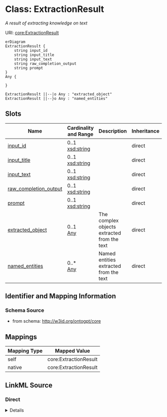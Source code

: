 # Class: ExtractionResult
_A result of extracting knowledge on text_




URI: [core:ExtractionResult](http://w3id.org/ontogpt/core/ExtractionResult)


```mermaid
erDiagram
ExtractionResult {
    string input_id  
    string input_title  
    string input_text  
    string raw_completion_output  
    string prompt  
}
Any {

}

ExtractionResult ||--|o Any : "extracted_object"
ExtractionResult ||--}o Any : "named_entities"

```



<!-- no inheritance hierarchy -->


## Slots

| Name | Cardinality and Range | Description | Inheritance |
| ---  | --- | --- | --- |
| [input_id](input_id.md) | 0..1 <br/> [xsd:string](xsd:string) |  | direct |
| [input_title](input_title.md) | 0..1 <br/> [xsd:string](xsd:string) |  | direct |
| [input_text](input_text.md) | 0..1 <br/> [xsd:string](xsd:string) |  | direct |
| [raw_completion_output](raw_completion_output.md) | 0..1 <br/> [xsd:string](xsd:string) |  | direct |
| [prompt](prompt.md) | 0..1 <br/> [xsd:string](xsd:string) |  | direct |
| [extracted_object](extracted_object.md) | 0..1 <br/> [Any](Any.md) | The complex objects extracted from the text | direct |
| [named_entities](named_entities.md) | 0..* <br/> [Any](Any.md) | Named entities extracted from the text | direct |









## Identifier and Mapping Information







### Schema Source


* from schema: http://w3id.org/ontogpt/core





## Mappings

| Mapping Type | Mapped Value |
| ---  | ---  |
| self | core:ExtractionResult |
| native | core:ExtractionResult |





## LinkML Source

<!-- TODO: investigate https://stackoverflow.com/questions/37606292/how-to-create-tabbed-code-blocks-in-mkdocs-or-sphinx -->

### Direct

<details>
```yaml
name: ExtractionResult
description: A result of extracting knowledge on text
from_schema: http://w3id.org/ontogpt/core
rank: 1000
attributes:
  input_id:
    name: input_id
    from_schema: http://w3id.org/ontogpt/core
    rank: 1000
  input_title:
    name: input_title
    from_schema: http://w3id.org/ontogpt/core
    rank: 1000
  input_text:
    name: input_text
    from_schema: http://w3id.org/ontogpt/core
    rank: 1000
  raw_completion_output:
    name: raw_completion_output
    from_schema: http://w3id.org/ontogpt/core
    rank: 1000
  prompt:
    name: prompt
    from_schema: http://w3id.org/ontogpt/core
    rank: 1000
  extracted_object:
    name: extracted_object
    description: The complex objects extracted from the text
    from_schema: http://w3id.org/ontogpt/core
    rank: 1000
    range: Any
    inlined: true
  named_entities:
    name: named_entities
    description: Named entities extracted from the text
    from_schema: http://w3id.org/ontogpt/core
    rank: 1000
    multivalued: true
    range: Any
    inlined: true
    inlined_as_list: true

```
</details>

### Induced

<details>
```yaml
name: ExtractionResult
description: A result of extracting knowledge on text
from_schema: http://w3id.org/ontogpt/core
rank: 1000
attributes:
  input_id:
    name: input_id
    from_schema: http://w3id.org/ontogpt/core
    rank: 1000
    alias: input_id
    owner: ExtractionResult
    domain_of:
    - ExtractionResult
    range: string
  input_title:
    name: input_title
    from_schema: http://w3id.org/ontogpt/core
    rank: 1000
    alias: input_title
    owner: ExtractionResult
    domain_of:
    - ExtractionResult
    range: string
  input_text:
    name: input_text
    from_schema: http://w3id.org/ontogpt/core
    rank: 1000
    alias: input_text
    owner: ExtractionResult
    domain_of:
    - ExtractionResult
    range: string
  raw_completion_output:
    name: raw_completion_output
    from_schema: http://w3id.org/ontogpt/core
    rank: 1000
    alias: raw_completion_output
    owner: ExtractionResult
    domain_of:
    - ExtractionResult
    range: string
  prompt:
    name: prompt
    from_schema: http://w3id.org/ontogpt/core
    rank: 1000
    alias: prompt
    owner: ExtractionResult
    domain_of:
    - ExtractionResult
    range: string
  extracted_object:
    name: extracted_object
    description: The complex objects extracted from the text
    from_schema: http://w3id.org/ontogpt/core
    rank: 1000
    alias: extracted_object
    owner: ExtractionResult
    domain_of:
    - ExtractionResult
    range: Any
    inlined: true
  named_entities:
    name: named_entities
    description: Named entities extracted from the text
    from_schema: http://w3id.org/ontogpt/core
    rank: 1000
    multivalued: true
    alias: named_entities
    owner: ExtractionResult
    domain_of:
    - ExtractionResult
    range: Any
    inlined: true
    inlined_as_list: true

```
</details>
